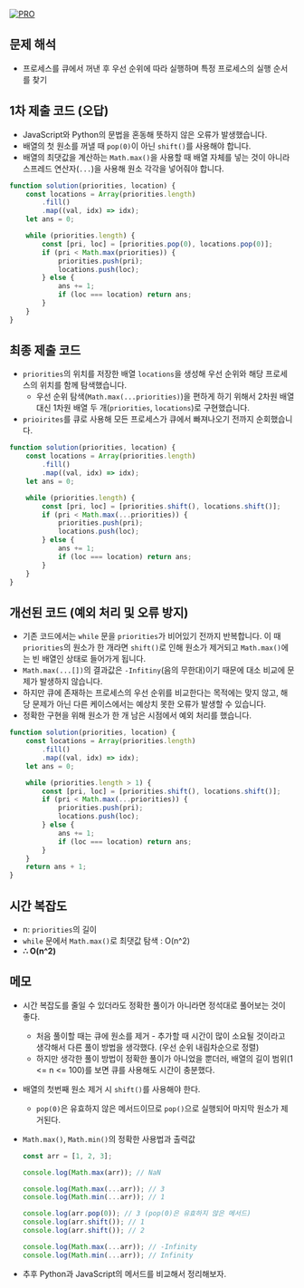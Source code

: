 [![PRO]][Link]

## 문제 해석

-   프로세스를 큐에서 꺼낸 후 우선 순위에 따라 실행하며 특정 프로세스의 실행 순서를 찾기

## 1차 제출 코드 (오답)

-   JavaScript와 Python의 문법을 혼동해 뜻하지 않은 오류가 발생했습니다.
-   배열의 첫 원소를 꺼낼 때 `pop(0)`이 아닌 `shift()`를 사용해야 합니다.
-   배열의 최댓값을 계산하는 `Math.max()`을 사용할 때 배열 자체를 넣는 것이 아니라 스프레드 연산자(`...`)을 사용해 원소 각각을 넣어줘야 합니다.

```js
function solution(priorities, location) {
    const locations = Array(priorities.length)
        .fill()
        .map((val, idx) => idx);
    let ans = 0;

    while (priorities.length) {
        const [pri, loc] = [priorities.pop(0), locations.pop(0)];
        if (pri < Math.max(priorities)) {
            priorities.push(pri);
            locations.push(loc);
        } else {
            ans += 1;
            if (loc === location) return ans;
        }
    }
}
```

## 최종 제출 코드

-   `priorities`의 위치를 저장한 배열 `locations`을 생성해 우선 순위와 해당 프로세스의 위치를 함께 탐색했습니다.
    -   우선 순위 탐색(`Math.max(...priorities)`)을 편하게 하기 위해서 2차원 배열 대신 1차원 배열 두 개(`priorities`, `locations`)로 구현했습니다.
-   `prioirites`를 큐로 사용해 모든 프로세스가 큐에서 빠져나오기 전까지 순회했습니다.

```js
function solution(priorities, location) {
    const locations = Array(priorities.length)
        .fill()
        .map((val, idx) => idx);
    let ans = 0;

    while (priorities.length) {
        const [pri, loc] = [priorities.shift(), locations.shift()];
        if (pri < Math.max(...priorities)) {
            priorities.push(pri);
            locations.push(loc);
        } else {
            ans += 1;
            if (loc === location) return ans;
        }
    }
}
```

## 개선된 코드 (예외 처리 및 오류 방지)

-   기존 코드에서는 `while` 문을 `priorities`가 비어있기 전까지 반복합니다.
    이 때 `priorities`의 원소가 한 개라면 `shift()`로 인해 원소가 제거되고 `Math.max()`에는 빈 배열인 상태로 들어가게 됩니다.
-   `Math.max(...[])`의 결과값은 `-Infitiny`(음의 무한대)이기 때문에 대소 비교에 문제가 발생하지 않습니다.
-   하지만 큐에 존재하는 프로세스의 우선 순위를 비교한다는 목적에는 맞지 않고, 해당 문제가 아닌 다른 케이스에서는 예상치 못한 오류가 발생할 수 있습니다.
-   정확한 구현을 위해 원소가 한 개 남은 시점에서 예외 처리를 했습니다.

```js
function solution(priorities, location) {
    const locations = Array(priorities.length)
        .fill()
        .map((val, idx) => idx);
    let ans = 0;

    while (priorities.length > 1) {
        const [pri, loc] = [priorities.shift(), locations.shift()];
        if (pri < Math.max(...priorities)) {
            priorities.push(pri);
            locations.push(loc);
        } else {
            ans += 1;
            if (loc === location) return ans;
        }
    }
    return ans + 1;
}
```

## 시간 복잡도

-   n: `priorities`의 길이
-   `while` 문에서 `Math.max()`로 최댓값 탐색 : O(n^2)
-   **∴ O(n^2)**

## 메모

-   시간 복잡도를 줄일 수 있더라도 정확한 풀이가 아니라면 정석대로 풀어보는 것이 좋다.
    -   처음 풀이할 때는 큐에 원소를 제거 - 추가할 때 시간이 많이 소요될 것이라고 생각해서 다른 풀이 방법을 생각했다. (우선 순위 내림차순으로 정렬)
    -   하지만 생각한 풀이 방법이 정확한 풀이가 아니었을 뿐더러, 배열의 길이 범위(1 <= n <= 100)를 보면 큐를 사용해도 시간이 충분했다.
-   배열의 첫번째 원소 제거 시 `shift()`를 사용해야 한다.
    -   `pop(0)`은 유효하지 않은 메서드이므로 `pop()`으로 실행되어 마지막 원소가 제거된다.
-   `Math.max()`, `Math.min()`의 정확한 사용법과 출력값

    ```js
    const arr = [1, 2, 3];

    console.log(Math.max(arr)); // NaN

    console.log(Math.max(...arr)); // 3
    console.log(Math.min(...arr)); // 1

    console.log(arr.pop(0)); // 3 (pop(0)은 유효하지 않은 메서드)
    console.log(arr.shift()); // 1
    console.log(arr.shift()); // 2

    console.log(Math.max(...arr)); // -Infinity
    console.log(Math.min(...arr)); // Infinity
    ```

-   추후 Python과 JavaScript의 메서드를 비교해서 정리해보자.

<!---------------------------------------------------------------------------->

[PRO]: https://github.com/GoSSaChin/algorithm-js/assets/107768516/67c43b52-bc3f-4571-a249-5519021afbb0
[Link]: https://school.programmers.co.kr/learn/courses/30/lessons/42587
